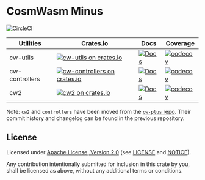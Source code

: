 # CosmWasm Minus

[![CircleCI](https://circleci.com/gh/CosmWasm/cw-minus/tree/main.svg?style=shield)](https://circleci.com/gh/CosmWasm/cw-minus/tree/main)

[apache-url]: LICENSE
[notice-url]: NOTICE

| Utilities      | Crates.io                                                                                                                     | Docs                                                                                | Coverage                                                                                                                                    |
|----------------|-------------------------------------------------------------------------------------------------------------------------------|-------------------------------------------------------------------------------------|---------------------------------------------------------------------------------------------------------------------------------------------|
| cw-utils       | [![cw-utils on crates.io](https://img.shields.io/crates/v/cw-utils.svg)](https://crates.io/crates/cw-utils)                   | [![Docs](https://docs.rs/cw-utils/badge.svg)](https://docs.rs/cw-utils)             | [![codecov](https://codecov.io/gh/CosmWasm/cw-utils/branch/main/graph/badge.svg?token=IYY72ZVS3X)](https://codecov.io/gh/CosmWasm/cw-minus) |
| cw-controllers | [![cw-controllers on crates.io](https://img.shields.io/crates/v/cw-controllers.svg)](https://crates.io/crates/cw-controllers) | [![Docs](https://docs.rs/cw-controllers/badge.svg)](https://docs.rs/cw-controllers) | [![codecov](https://codecov.io/gh/CosmWasm/cw-minus/branch/main/graph/badge.svg?token=IYY72ZVS3X)](https://codecov.io/gh/CosmWasm/cw-minus) |
| cw2            | [![cw2 on crates.io](https://img.shields.io/crates/v/cw2.svg)](https://crates.io/crates/cw2)                                  | [![Docs](https://docs.rs/cw2/badge.svg)](https://docs.rs/cw2)                       | [![codecov](https://codecov.io/gh/CosmWasm/cw-minus/branch/main/graph/badge.svg?token=IYY72ZVS3X)](https://codecov.io/gh/CosmWasm/cw-minus) |


Note: `cw2` and `controllers` have been moved from the [`cw-plus` repo](https://github.com/CosmWasm/cw-plus). Their commit history and changelog can be found in the previous repository.

## License

Licensed under [Apache License, Version 2.0](https://www.apache.org/licenses/LICENSE-2.0)
(see [LICENSE][apache-url] and [NOTICE][notice-url]).

Any contribution intentionally submitted for inclusion in this crate by you,
shall be licensed as above, without any additional terms or conditions.
